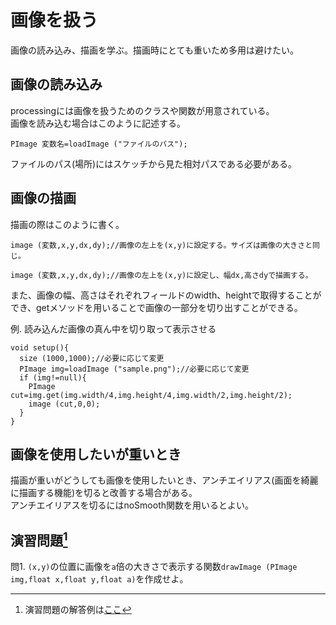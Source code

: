 # 画像を扱う
画像の読み込み、描画を学ぶ。描画時にとても重いため多用は避けたい。

## 画像の読み込み
processingには画像を扱うためのクラスや関数が用意されている。  
画像を読み込む場合はこのように記述する。
```
PImage 変数名=loadImage ("ファイルのパス");
```
ファイルのパス(場所)にはスケッチから見た相対パスである必要がある。

## 画像の描画
描画の際はこのように書く。
```
image (変数,x,y,dx,dy);//画像の左上を(x,y)に設定する。サイズは画像の大きさと同じ。

image (変数,x,y,dx,dy);//画像の左上を(x,y)に設定し、幅dx,高さdyで描画する。
```
また、画像の幅、高さはそれぞれフィールドのwidth、heightで取得することができ、getメソッドを用いることで画像の一部分を切り出すことができる。

例. 読み込んだ画像の真ん中を切り取って表示させる
```
void setup(){
  size (1000,1000);//必要に応じて変更
  PImage img=loadImage ("sample.png");//必要に応じて変更
  if (img!=null){
    PImage cut=img.get(img.width/4,img.height/4,img.width/2,img.height/2);
    image (cut,0,0);
  }
}
```

## 画像を使用したいが重いとき
描画が重いがどうしても画像を使用したいとき、アンチエイリアス(画面を綺麗に描画する機能)を切ると改善する場合がある。  
アンチエイリアスを切るにはnoSmooth関数を用いるとよい。

## 演習問題[^1]
問1. `(x,y)`の位置に画像を`a`倍の大きさで表示する関数`drawImage (PImage img,float x,float y,float a)`を作成せよ。

[^1]: 演習問題の解答例は[ここ](answers.md)